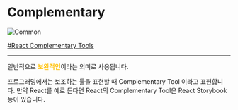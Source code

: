 # Complementary

![Common](https://raw.githubusercontent.com/meotitda/DICTIONARY/master/2TAT1C/Label_Common.png)

<a href="https://gist.github.com/faridiot/93abc5a6f37c56fa8af4de0b6d2d10fb">#React Complementary Tools</a>

---

일반적으로 <span style="color:#FFBF00; font-weight:bold;">보완적인</span>이라는 의미로 사용됩니다.

프로그래밍에서는 보조하는 툴을 표현할 때 Complementary Tool 이라고 표현합니다.
만약 React를 예로 든다면 React의 Complementary Tool은 React Storybook등이 있습니다.